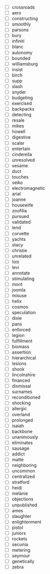 - [ ] crossroads
- [ ] aero
- [ ] constructing
- [ ] smoothly
- [ ] parsons
- [ ] bury
- [ ] infiniti
- [ ] blanc
- [ ] autonomy
- [ ] bounded
- [ ] williamsburg
- [ ] insist
- [ ] birch
- [ ] supp
- [ ] slash
- [ ] snyder
- [ ] budgeting
- [ ] exercised
- [ ] backpacks
- [ ] detecting
- [ ] resale
- [ ] mikes
- [ ] howell
- [ ] digestive
- [ ] scalar
- [ ] entertain
- [ ] cinderella
- [ ] unresolved
- [ ] sesame
- [ ] duct
- [ ] touches
- [ ] seiko
- [ ] electromagnetic
- [ ] arial
- [ ] joanne
- [ ] housewife
- [ ] zoofilia
- [ ] pursued
- [ ] validated
- [ ] lend
- [ ] corvette
- [ ] yachts
- [ ] stacy
- [ ] christie
- [ ] unrelated
- [ ] lois
- [ ] levi
- [ ] annotate
- [ ] stimulating
- [ ] mont
- [ ] joomla
- [ ] misuse
- [ ] helix
- [ ] cosmos
- [ ] speculation
- [ ] dixie
- [ ] pans
- [ ] enforced
- [ ] legion
- [ ] fulfillment
- [ ] biomass
- [ ] assertion
- [ ] hierarchical
- [ ] lesions
- [ ] shook
- [ ] lincolnshire
- [ ] financed
- [ ] dismissal
- [ ] surnames
- [ ] reconditioned
- [ ] shocking
- [ ] allergic
- [ ] overland
- [ ] prolonged
- [ ] isaiah
- [ ] backbone
- [ ] unanimously
- [ ] eliminates
- [ ] sausage
- [ ] addict
- [ ] matte
- [ ] neighboring
- [ ] uncommon
- [ ] centralized
- [ ] stratford
- [ ] heidi
- [ ] melanie
- [ ] objections
- [ ] unpublished
- [ ] ames
- [ ] slaughter
- [ ] enlightenment
- [ ] pistol
- [ ] juniors
- [ ] rockets
- [ ] secunia
- [ ] metering
- [ ] seymour
- [ ] genetically
- [ ] zebra
